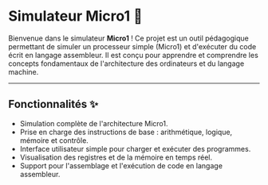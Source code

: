 # Simulateur Micro1 🚀

Bienvenue dans le simulateur **Micro1** ! Ce projet est un outil pédagogique permettant de simuler un processeur simple (Micro1) et d'exécuter du code écrit en langage assembleur. Il est conçu pour apprendre et comprendre les concepts fondamentaux de l'architecture des ordinateurs et du langage machine.

---

## Fonctionnalités ✨
- Simulation complète de l'architecture Micro1.
- Prise en charge des instructions de base : arithmétique, logique, mémoire et contrôle.
- Interface utilisateur simple pour charger et exécuter des programmes.
- Visualisation des registres et de la mémoire en temps réel.
- Support pour l'assemblage et l'exécution de code en langage assembleur.
